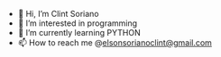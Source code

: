 - 👋 Hi, I’m Clint Soriano
- 👀 I’m interested in programming 
- 🌱 I’m currently learning PYTHON
- 📫 How to reach me @elsonsorianoclint@gmail.com

<!---
Clintelson/Clintelson is a ✨ special ✨ repository because its `README.md` (this file) appears on your GitHub profile.
You can click the Preview link to take a look at your changes.
--->
